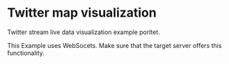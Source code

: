 # Twitter map visualization

Twitter stream live data visualization example porltet.

This Example uses WebSocets. Make sure that the target server offers this functionality. 
